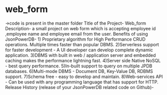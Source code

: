 # web_form
->code is present in the master folder 
Title of the Project- Web_form
Description- a small project on web form which is accepting employee id ,employee name and employee email from the user.
Benefits of using JsonPowerDB- 1) Proprietary algorithm for High Performance CRUD operations. Multiple times faster than popular DBMS.
                               2)Serverless support for faster development - A UI developer can develop complete dynamic application.
                               3)DBMS with built in web / application server and embedded caching makes the performance lightning fast.
                               4)Server side Native NoSQL - best query performance.
                               5)In-built support to query on multiple JPDB databases.
                               6)Multi-mode DBMS - Document DB, Key-Value DB, RDBMS support.
                               7)Schema free - easy to develop and maintain.
                               8)Web-services API - Can be used with any programming language that has support for HTTP.
Release History (release of your JsonPowerDB related code on Github)-
